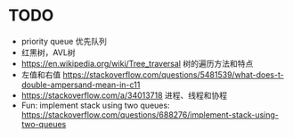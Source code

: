 # TODO

- priority queue 优先队列
- 红黑树，AVL树
- https://en.wikipedia.org/wiki/Tree_traversal 树的遍历方法和特点
- 左值和右值 https://stackoverflow.com/questions/5481539/what-does-t-double-ampersand-mean-in-c11
- https://stackoverflow.com/a/34013718 进程、线程和协程
- Fun: implement stack using two queues: https://stackoverflow.com/questions/688276/implement-stack-using-two-queues
